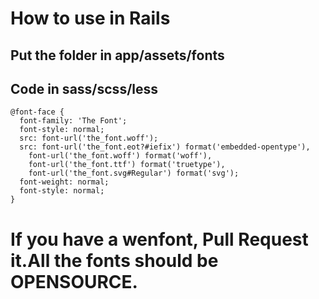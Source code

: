 # How to use in Rails

## Put the folder in app/assets/fonts

## Code in sass/scss/less

```
@font-face {
  font-family: 'The Font';
  font-style: normal;
  src: font-url('the_font.woff');
  src: font-url('the_font.eot?#iefix') format('embedded-opentype'),
    font-url('the_font.woff') format('woff'),
    font-url('the_font.ttf') format('truetype'),
    font-url('the_font.svg#Regular') format('svg');
  font-weight: normal;
  font-style: normal;
}
```

# If you have a wenfont, Pull Request it.All the fonts should be OPENSOURCE.
